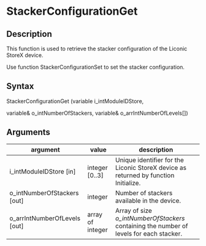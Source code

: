 # StackerConfigurationGet

## Description

This function is used to retrieve the stacker configuration of the Liconic StoreX device.

Use function StackerConfigurationSet to set the stacker configuration.

## Syntax

StackerConfigurationGet (variable i\_intModuleIDStore,

variable& o\_intNumberOfStackers, variable& o\_arrIntNumberOfLevels\[])

## Arguments

| **argument**                   | **value**        | **description**                                                                          |
| ------------------------------ | ---------------- | ---------------------------------------------------------------------------------------- |
| i\_intModuleIDStore \[in]      | integer \[0..3]  | Unique identifier for the Liconic StoreX device as returned by function Initialize.      |
| o\_intNumberOfStackers \[out]  | integer          | Number of stackers available in the device.                                              |
| o\_arrIntNumberOfLevels \[out] | array of integer | Array of size _o\_intNumberOfStackers_ containing the number of levels for each stacker. |
